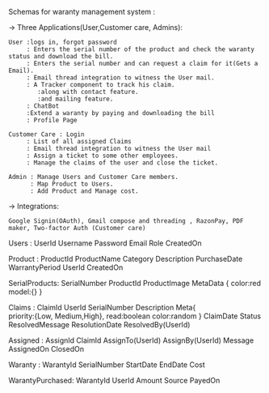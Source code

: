 Schemas for waranty management system :

-> Three Applications(User,Customer care, Admins):

    User :logs in, forgot password
         : Enters the serial number of the product and check the waranty status and download the bill.
         : Enters the serial number and can request a claim for it(Gets a Email).
         : Email thread integration to witness the User mail.
         : A Tracker component to track his claim.
            :along with contact feature.
            :and mailing feature.
         : ChatBot
         :Extend a waranty by paying and downloading the bill
         : Profile Page  
    
    Customer Care : Login
         : List of all assigned Claims
         : Email thread integration to witness the User mail
         : Assign a ticket to some other employees. 
         : Manage the claims of the user and close the ticket.

    Admin : Manage Users and Customer Care members.
          : Map Product to Users.
          : Add Product and Manage cost.

-> Integrations:

    Google Signin(OAuth), Gmail compose and threading , RazonPay, PDF maker, Two-factor Auth (Customer care)

Users :
    UserId
    Username
    Password
    Email
    Role
    CreatedOn

Product :
    ProductId
    ProductName
    Category
    Description
    PurchaseDate
    WarrantyPeriod
    UserId
    CreatedOn

SerialProducts:
    SerialNumber
    ProductId
    ProductImage
    MetaData
    {
        color:red
        model:{}
    }

Claims :
    ClaimId
    UserId
    SerialNumber
    Description
    Meta{    
        priority:{Low, Medium,High},
        read:boolean
        color:random
        }
    ClaimDate
    Status
    ResolvedMessage
    ResolutionDate
    ResolvedBy(UserId)

Assigned :
    AssignId
    ClaimId
    AssignTo(UserId)
    AssignBy(UserId)
    Message
    AssignedOn
    ClosedOn

Waranty :
    WarantyId
    SerialNumber
    StartDate
    EndDate
    Cost

WarantyPurchased:
    WarantyId
    UserId
    Amount
    Source
    PayedOn